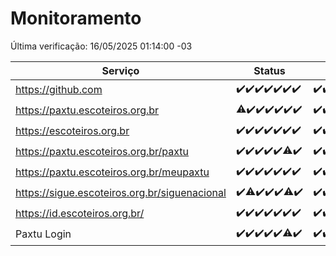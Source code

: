 # Monitoramento

Última verificação: 16/05/2025 01:14:00 -03

|Serviço|Status|Últimas 24h|
|---|---|---|
|https://github.com|<span title="2025-05-09: OK=23">✔️</span><span title="2025-05-10: OK=23">✔️</span><span title="2025-05-11: OK=23">✔️</span><span title="2025-05-12: OK=23">✔️</span><span title="2025-05-13: OK=23">✔️</span><span title="2025-05-14: OK=23">✔️</span><span title="2025-05-15: OK=4">✔️</span>|<span title="15/05/2025 02:10:00 -03 : 200">✔️</span><span title="15/05/2025 03:14:00 -03 : 200">✔️</span><span title="15/05/2025 04:09:00 -03 : 200">✔️</span><span title="15/05/2025 05:13:00 -03 : 200">✔️</span><span title="15/05/2025 06:10:00 -03 : 200">✔️</span><span title="15/05/2025 07:10:00 -03 : 200">✔️</span><span title="15/05/2025 08:08:00 -03 : 200">✔️</span><span title="15/05/2025 09:18:00 -03 : 200">✔️</span><span title="15/05/2025 10:21:00 -03 : 200">✔️</span><span title="15/05/2025 11:10:00 -03 : 200">✔️</span><span title="15/05/2025 12:09:00 -03 : 200">✔️</span><span title="15/05/2025 13:11:00 -03 : 200">✔️</span><span title="15/05/2025 14:08:00 -03 : 200">✔️</span><span title="15/05/2025 15:13:00 -03 : 200">✔️</span><span title="15/05/2025 16:07:00 -03 : 200">✔️</span><span title="15/05/2025 17:10:00 -03 : 200">✔️</span><span title="15/05/2025 18:08:00 -03 : 200">✔️</span><span title="15/05/2025 19:08:00 -03 : 200">✔️</span><span title="15/05/2025 20:09:00 -03 : 200">✔️</span><span title="15/05/2025 21:48:00 -03 : 200">✔️</span><span title="15/05/2025 23:28:00 -03 : 200">✔️</span><span title="16/05/2025 00:36:00 -03 : 200">✔️</span><span title="16/05/2025 01:14:00 -03 : 200">✔️</span>|
|https://paxtu.escoteiros.org.br|<span title="2025-05-09: OK=22, Falhas=1">⚠️</span><span title="2025-05-10: OK=23">✔️</span><span title="2025-05-11: OK=23">✔️</span><span title="2025-05-12: OK=23">✔️</span><span title="2025-05-13: OK=23">✔️</span><span title="2025-05-14: OK=23">✔️</span><span title="2025-05-15: OK=4">✔️</span>|<span title="15/05/2025 02:10:00 -03 : 200">✔️</span><span title="15/05/2025 03:14:00 -03 : 200">✔️</span><span title="15/05/2025 04:09:00 -03 : 200">✔️</span><span title="15/05/2025 05:13:00 -03 : 200">✔️</span><span title="15/05/2025 06:10:00 -03 : 200">✔️</span><span title="15/05/2025 07:10:00 -03 : 200">✔️</span><span title="15/05/2025 08:08:00 -03 : 200">✔️</span><span title="15/05/2025 09:18:00 -03 : 200">✔️</span><span title="15/05/2025 10:21:00 -03 : 200">✔️</span><span title="15/05/2025 11:10:00 -03 : 200">✔️</span><span title="15/05/2025 12:09:00 -03 : 0">❌</span><span title="15/05/2025 13:11:00 -03 : 200">✔️</span><span title="15/05/2025 14:08:00 -03 : 200">✔️</span><span title="15/05/2025 15:13:00 -03 : 200">✔️</span><span title="15/05/2025 16:07:00 -03 : 200">✔️</span><span title="15/05/2025 17:10:00 -03 : 200">✔️</span><span title="15/05/2025 18:08:00 -03 : 200">✔️</span><span title="15/05/2025 19:08:00 -03 : 200">✔️</span><span title="15/05/2025 20:09:00 -03 : 200">✔️</span><span title="15/05/2025 21:48:00 -03 : 200">✔️</span><span title="15/05/2025 23:28:00 -03 : 200">✔️</span><span title="16/05/2025 00:36:00 -03 : 200">✔️</span><span title="16/05/2025 01:14:00 -03 : 200">✔️</span>|
|https://escoteiros.org.br|<span title="2025-05-09: OK=23">✔️</span><span title="2025-05-10: OK=23">✔️</span><span title="2025-05-11: OK=23">✔️</span><span title="2025-05-12: OK=23">✔️</span><span title="2025-05-13: OK=23">✔️</span><span title="2025-05-14: OK=23">✔️</span><span title="2025-05-15: OK=4">✔️</span>|<span title="15/05/2025 02:10:00 -03 : 200">✔️</span><span title="15/05/2025 03:14:00 -03 : 200">✔️</span><span title="15/05/2025 04:09:00 -03 : 200">✔️</span><span title="15/05/2025 05:13:00 -03 : 200">✔️</span><span title="15/05/2025 06:10:00 -03 : 200">✔️</span><span title="15/05/2025 07:10:00 -03 : 200">✔️</span><span title="15/05/2025 08:08:00 -03 : 200">✔️</span><span title="15/05/2025 09:18:00 -03 : 200">✔️</span><span title="15/05/2025 10:21:00 -03 : 200">✔️</span><span title="15/05/2025 11:10:00 -03 : 200">✔️</span><span title="15/05/2025 12:10:00 -03 : 200">✔️</span><span title="15/05/2025 13:11:00 -03 : 200">✔️</span><span title="15/05/2025 14:08:00 -03 : 200">✔️</span><span title="15/05/2025 15:13:00 -03 : 200">✔️</span><span title="15/05/2025 16:07:00 -03 : 200">✔️</span><span title="15/05/2025 17:10:00 -03 : 200">✔️</span><span title="15/05/2025 18:08:00 -03 : 200">✔️</span><span title="15/05/2025 19:08:00 -03 : 200">✔️</span><span title="15/05/2025 20:09:00 -03 : 200">✔️</span><span title="15/05/2025 21:48:00 -03 : 200">✔️</span><span title="15/05/2025 23:28:00 -03 : 200">✔️</span><span title="16/05/2025 00:36:00 -03 : 200">✔️</span><span title="16/05/2025 01:14:00 -03 : 200">✔️</span>|
|https://paxtu.escoteiros.org.br/paxtu|<span title="2025-05-09: OK=23">✔️</span><span title="2025-05-10: OK=23">✔️</span><span title="2025-05-11: OK=23">✔️</span><span title="2025-05-12: OK=23">✔️</span><span title="2025-05-13: OK=23">✔️</span><span title="2025-05-14: OK=22, Falhas=1">⚠️</span><span title="2025-05-15: OK=4">✔️</span>|<span title="15/05/2025 02:10:00 -03 : 200">✔️</span><span title="15/05/2025 03:14:00 -03 : 200">✔️</span><span title="15/05/2025 04:09:00 -03 : 200">✔️</span><span title="15/05/2025 05:13:00 -03 : 200">✔️</span><span title="15/05/2025 06:10:00 -03 : 200">✔️</span><span title="15/05/2025 07:10:00 -03 : 0">❌</span><span title="15/05/2025 08:08:00 -03 : 200">✔️</span><span title="15/05/2025 09:18:00 -03 : 200">✔️</span><span title="15/05/2025 10:21:00 -03 : 200">✔️</span><span title="15/05/2025 11:10:00 -03 : 200">✔️</span><span title="15/05/2025 12:10:00 -03 : 200">✔️</span><span title="15/05/2025 13:11:00 -03 : 200">✔️</span><span title="15/05/2025 14:08:00 -03 : 200">✔️</span><span title="15/05/2025 15:13:00 -03 : 200">✔️</span><span title="15/05/2025 16:07:00 -03 : 200">✔️</span><span title="15/05/2025 17:10:00 -03 : 200">✔️</span><span title="15/05/2025 18:08:00 -03 : 200">✔️</span><span title="15/05/2025 19:08:00 -03 : 200">✔️</span><span title="15/05/2025 20:09:00 -03 : 200">✔️</span><span title="15/05/2025 21:48:00 -03 : 200">✔️</span><span title="15/05/2025 23:28:00 -03 : 200">✔️</span><span title="16/05/2025 00:36:00 -03 : 200">✔️</span><span title="16/05/2025 01:14:00 -03 : 200">✔️</span>|
|https://paxtu.escoteiros.org.br/meupaxtu|<span title="2025-05-09: OK=23">✔️</span><span title="2025-05-10: OK=23">✔️</span><span title="2025-05-11: OK=23">✔️</span><span title="2025-05-12: OK=23">✔️</span><span title="2025-05-13: OK=23">✔️</span><span title="2025-05-14: OK=23">✔️</span><span title="2025-05-15: OK=4">✔️</span>|<span title="15/05/2025 02:10:00 -03 : 200">✔️</span><span title="15/05/2025 03:14:00 -03 : 200">✔️</span><span title="15/05/2025 04:09:00 -03 : 200">✔️</span><span title="15/05/2025 05:13:00 -03 : 200">✔️</span><span title="15/05/2025 06:10:00 -03 : 200">✔️</span><span title="15/05/2025 07:10:00 -03 : 200">✔️</span><span title="15/05/2025 08:08:00 -03 : 200">✔️</span><span title="15/05/2025 09:18:00 -03 : 200">✔️</span><span title="15/05/2025 10:21:00 -03 : 200">✔️</span><span title="15/05/2025 11:10:00 -03 : 200">✔️</span><span title="15/05/2025 12:10:00 -03 : 200">✔️</span><span title="15/05/2025 13:11:00 -03 : 200">✔️</span><span title="15/05/2025 14:08:00 -03 : 200">✔️</span><span title="15/05/2025 15:13:00 -03 : 200">✔️</span><span title="15/05/2025 16:07:00 -03 : 200">✔️</span><span title="15/05/2025 17:10:00 -03 : 200">✔️</span><span title="15/05/2025 18:08:00 -03 : 200">✔️</span><span title="15/05/2025 19:08:00 -03 : 200">✔️</span><span title="15/05/2025 20:09:00 -03 : 200">✔️</span><span title="15/05/2025 21:48:00 -03 : 200">✔️</span><span title="15/05/2025 23:28:00 -03 : 200">✔️</span><span title="16/05/2025 00:36:00 -03 : 200">✔️</span><span title="16/05/2025 01:14:00 -03 : 200">✔️</span>|
|https://sigue.escoteiros.org.br/siguenacional|<span title="2025-05-09: OK=23">✔️</span><span title="2025-05-10: OK=22, Falhas=1">⚠️</span><span title="2025-05-11: OK=23">✔️</span><span title="2025-05-12: OK=23">✔️</span><span title="2025-05-13: OK=23">✔️</span><span title="2025-05-14: OK=22, Falhas=1">⚠️</span><span title="2025-05-15: OK=4">✔️</span>|<span title="15/05/2025 02:10:00 -03 : 200">✔️</span><span title="15/05/2025 03:14:00 -03 : 200">✔️</span><span title="15/05/2025 04:09:00 -03 : 200">✔️</span><span title="15/05/2025 05:13:00 -03 : 200">✔️</span><span title="15/05/2025 06:10:00 -03 : 200">✔️</span><span title="15/05/2025 07:10:00 -03 : 0">❌</span><span title="15/05/2025 08:08:00 -03 : 200">✔️</span><span title="15/05/2025 09:18:00 -03 : 200">✔️</span><span title="15/05/2025 10:21:00 -03 : 200">✔️</span><span title="15/05/2025 11:10:00 -03 : 200">✔️</span><span title="15/05/2025 12:10:00 -03 : 200">✔️</span><span title="15/05/2025 13:11:00 -03 : 200">✔️</span><span title="15/05/2025 14:08:00 -03 : 200">✔️</span><span title="15/05/2025 15:13:00 -03 : 200">✔️</span><span title="15/05/2025 16:07:00 -03 : 200">✔️</span><span title="15/05/2025 17:10:00 -03 : 200">✔️</span><span title="15/05/2025 18:08:00 -03 : 200">✔️</span><span title="15/05/2025 19:08:00 -03 : 200">✔️</span><span title="15/05/2025 20:09:00 -03 : 200">✔️</span><span title="15/05/2025 21:48:00 -03 : 200">✔️</span><span title="15/05/2025 23:28:00 -03 : 200">✔️</span><span title="16/05/2025 00:36:00 -03 : 200">✔️</span><span title="16/05/2025 01:14:00 -03 : 200">✔️</span>|
|https://id.escoteiros.org.br/|<span title="2025-05-09: OK=23">✔️</span><span title="2025-05-10: OK=23">✔️</span><span title="2025-05-11: OK=23">✔️</span><span title="2025-05-12: OK=23">✔️</span><span title="2025-05-13: OK=23">✔️</span><span title="2025-05-14: OK=23">✔️</span><span title="2025-05-15: OK=4">✔️</span>|<span title="15/05/2025 02:10:00 -03 : 200">✔️</span><span title="15/05/2025 03:14:00 -03 : 200">✔️</span><span title="15/05/2025 04:09:00 -03 : 200">✔️</span><span title="15/05/2025 05:13:00 -03 : 200">✔️</span><span title="15/05/2025 06:10:00 -03 : 200">✔️</span><span title="15/05/2025 07:10:00 -03 : 200">✔️</span><span title="15/05/2025 08:08:00 -03 : 200">✔️</span><span title="15/05/2025 09:18:00 -03 : 200">✔️</span><span title="15/05/2025 10:21:00 -03 : 200">✔️</span><span title="15/05/2025 11:10:00 -03 : 200">✔️</span><span title="15/05/2025 12:10:00 -03 : 200">✔️</span><span title="15/05/2025 13:11:00 -03 : 200">✔️</span><span title="15/05/2025 14:08:00 -03 : 200">✔️</span><span title="15/05/2025 15:13:00 -03 : 200">✔️</span><span title="15/05/2025 16:07:00 -03 : 200">✔️</span><span title="15/05/2025 17:10:00 -03 : 200">✔️</span><span title="15/05/2025 18:08:00 -03 : 200">✔️</span><span title="15/05/2025 19:08:00 -03 : 200">✔️</span><span title="15/05/2025 20:09:00 -03 : 200">✔️</span><span title="15/05/2025 21:48:00 -03 : 200">✔️</span><span title="15/05/2025 23:28:00 -03 : 200">✔️</span><span title="16/05/2025 00:36:00 -03 : 200">✔️</span><span title="16/05/2025 01:14:00 -03 : 200">✔️</span>|
|Paxtu Login|<span title="2025-05-09: OK=23">✔️</span><span title="2025-05-10: OK=23">✔️</span><span title="2025-05-11: OK=23">✔️</span><span title="2025-05-12: OK=23">✔️</span><span title="2025-05-13: OK=23">✔️</span><span title="2025-05-14: OK=22, Falhas=1">⚠️</span><span title="2025-05-15: OK=4">✔️</span>|<span title="15/05/2025 02:10:00 -03 : 200">✔️</span><span title="15/05/2025 03:14:00 -03 : 200">✔️</span><span title="15/05/2025 04:10:00 -03 : 200">✔️</span><span title="15/05/2025 05:13:00 -03 : 200">✔️</span><span title="15/05/2025 06:10:00 -03 : 200">✔️</span><span title="15/05/2025 07:10:00 -03 : 200">✔️</span><span title="15/05/2025 08:08:00 -03 : 200">✔️</span><span title="15/05/2025 09:18:00 -03 : 200">✔️</span><span title="15/05/2025 10:21:00 -03 : 200">✔️</span><span title="15/05/2025 11:10:00 -03 : 200">✔️</span><span title="15/05/2025 12:10:00 -03 : 200">✔️</span><span title="15/05/2025 13:11:00 -03 : 200">✔️</span><span title="15/05/2025 14:08:00 -03 : 200">✔️</span><span title="15/05/2025 15:13:00 -03 : 200">✔️</span><span title="15/05/2025 16:07:00 -03 : 200">✔️</span><span title="15/05/2025 17:10:00 -03 : 200">✔️</span><span title="15/05/2025 18:08:00 -03 : 200">✔️</span><span title="15/05/2025 19:08:00 -03 : 200">✔️</span><span title="15/05/2025 20:09:00 -03 : 200">✔️</span><span title="15/05/2025 21:48:00 -03 : 200">✔️</span><span title="15/05/2025 23:28:00 -03 : 200">✔️</span><span title="16/05/2025 00:36:00 -03 : 200">✔️</span><span title="16/05/2025 01:14:00 -03 : 200">✔️</span>|
